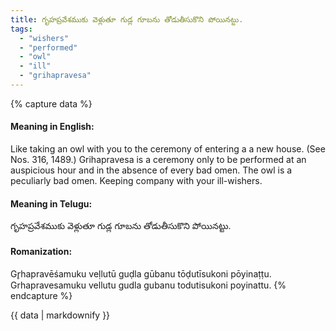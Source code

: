 ```yaml
---
title: గృహప్రవేశముకు వెళ్లుతూ గుడ్ల గూబను తోడుతీసుకొని పోయినట్టు.
tags:
  - "wishers"
  - "performed"
  - "owl"
  - "ill"
  - "grihapravesa"
---
```


{% capture data %}
#### Meaning in English:
Like taking an owl with you to the ceremony of entering a a new house.
(See Nos. 316, 1489.)
Grihapravesa is a ceremony only to be performed at an auspicious hour and in the absence of every bad omen. The owl is a peculiarly bad omen.
Keeping company with your ill-wishers.

#### Meaning in Telugu:
గృహప్రవేశముకు వెళ్లుతూ గుడ్ల గూబను తోడుతీసుకొని పోయినట్టు.

#### Romanization:
Gr̥hapravēśamuku veḷlutū guḍla gūbanu tōḍutīsukoni pōyinaṭṭu.
Grhapravesamuku vellutu gudla gubanu todutisukoni poyinattu.
{% endcapture %}

{{ data | markdownify }}

